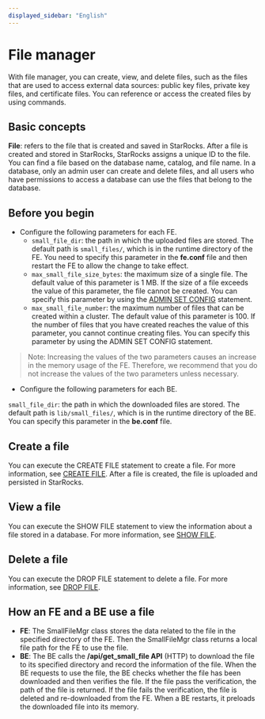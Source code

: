 ```yaml
---
displayed_sidebar: "English"
---
```


# File manager

With file manager, you can create, view, and delete files, such as the files that are used to access external data sources: public key files, private key files, and certificate files. You can reference or access the created files by using commands.

## Basic concepts

**File**: refers to the file that is created and saved in StarRocks. After a file is created and stored in StarRocks, StarRocks assigns a unique ID to the file. You can find a file based on the database name, catalog, and file name. In a database, only an admin user can create and delete files, and all users who have permissions to access a database can use the files that belong to the database.

## Before you begin

- Configure the following parameters for each FE.
  - `small_file_dir`: the path in which the uploaded files are stored. The default path is `small_files/`, which is in the runtime directory of the FE. You need to specify this parameter in the **fe.conf** file and then restart the FE to allow the change to take effect.
  - `max_small_file_size_bytes`: the maximum size of a single file. The default value of this parameter is 1 MB. If the size of a file exceeds the value of this parameter, the file cannot be created. You can specify this parameter by using the [ADMIN SET CONFIG](../../../sql-reference/sql-statements/Administration/ADMIN_SET_CONFIG.md) statement.
  - `max_small_file_number`: the maximum number of files that can be created within a cluster. The default value of this parameter is 100. If the number of files that you have created reaches the value of this parameter, you cannot continue creating files. You can specify this parameter by using the ADMIN SET CONFIG statement.

> Note: Increasing the values of the two parameters causes an increase in the memory usage of the FE. Therefore, we recommend that you do not increase the values of the two parameters unless necessary.

- Configure the following parameters for each BE.

`small_file_dir`: the path in which the downloaded files are stored. The default path is `lib/small_files/`, which is in the runtime directory of the BE. You can specify this parameter in the **be.conf** file.

## Create a file

You can execute the CREATE FILE statement to create a file. For more information, see [CREATE FILE](../../../sql-reference/sql-statements/Administration/CREATE_FILE.md). After a file is created, the file is uploaded and persisted in StarRocks.

## View a file

You can execute the SHOW FILE statement to view the information about a file stored in a database. For more information, see [SHOW FILE](../../../sql-reference/sql-statements/Administration/SHOW_FILE.md).

## Delete a file

You can execute the DROP FILE statement to delete a file. For more information, see [DROP FILE](../../../sql-reference/sql-statements/Administration/DROP_FILE.md).

## How an FE and a BE use a file

- **FE**: The SmallFileMgr class stores the data related to the file in the specified directory of the FE. Then the SmallFileMgr class returns a local file path for the FE to use the file.
- **BE**: The BE calls the **/api/get_small_file API** (HTTP) to download the file to its specified directory and record the information of the file. When the BE requests to use the file, the BE checks whether the file has been downloaded and then verifies the file. If the file pass the verification, the path of the file is returned. If the file fails the verification, the file is deleted and re-downloaded from the FE. When a BE restarts, it preloads the downloaded file into its memory.
